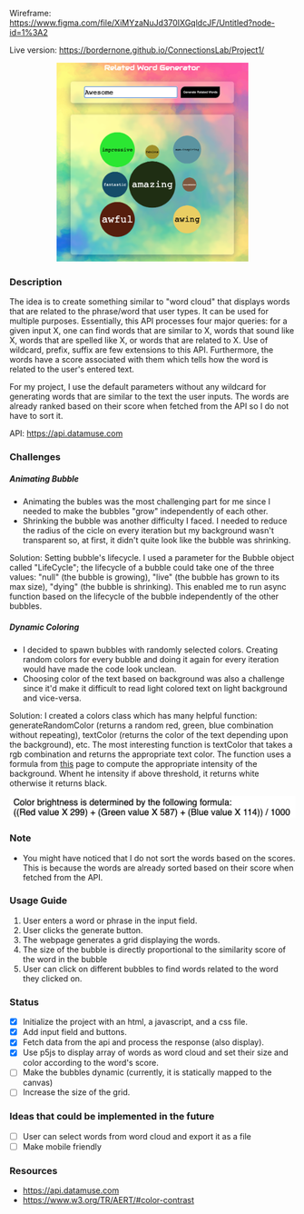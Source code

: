 Wireframe: https://www.figma.com/file/XiMYzaNuJd370IXGqldcJF/Untitled?node-id=1%3A2

Live version: https://bordernone.github.io/ConnectionsLab/Project1/

<center>
<img src="screenshot1.png" height=350 />
</center>

### Description

The idea is to create something similar to "word cloud" that displays words that are related to the phrase/word that user types. It can be used for multiple purposes. Essentially, this API processes four major queries: for a given input X, one can find words that are similar to X, words that sound like X, words that are spelled like X, or words that are related to X. Use of wildcard, prefix, suffix are few extensions to this API. Furthermore, the words have a score associated with them which tells how the word is related to the user's entered text.

For my project, I use the default parameters without any wildcard for generating words that are similar to the text the user inputs. The words are already ranked based on their score when fetched from the API so I do not have to sort it.

API: https://api.datamuse.com

### Challenges

##### Animating Bubble

-   Animating the bubles was the most challenging part for me since I needed to make the bubbles "grow" independently of each other.
-   Shrinking the bubble was another difficulty I faced. I needed to reduce the radius of the cicle on every iteration but my background wasn't transparent so, at first, it didn't quite look like the bubble was shrinking.

Solution: Setting bubble's lifecycle. I used a parameter for the Bubble object called "LifeCycle"; the lifecycle of a bubble could take one of the three values: "null" (the bubble is growing), "live" (the bubble has grown to its max size), "dying" (the bubble is shrinking). This enabled me to run async function based on the lifecycle of the bubble independently of the other bubbles.

##### Dynamic Coloring

-   I decided to spawn bubbles with randomly selected colors. Creating random colors for every bubble and doing it again for every iteration would have made the code look unclean.
-   Choosing color of the text based on background was also a challenge since it'd make it difficult to read light colored text on light background and vice-versa.

Solution: I created a colors class which has many helpful function: generateRandomColor (returns a random red, green, blue combination without repeating), textColor (returns the color of the text depending upon the background), etc. The most interesting function is textColor that takes a rgb combination and returns the appropriate text color. The function uses a formula from [this](https://www.w3.org/TR/AERT/#color-contrast) page to compute the appropriate intensity of the background. Whent he intensity if above threshold, it returns white otherwise it returns black.

<center>
<img src="color-intensity.png" />
</center>

### Note
- You might have noticed that I do not sort the words based on the scores. This is because the words are already sorted based on their score when fetched from the API.

### Usage Guide
1. User enters a word or phrase in the input field.
2. User clicks the generate button.
3. The webpage generates a grid displaying the words.
4. The size of the bubble is directly proportional to the similarity score of the word in the bubble
5. User can click on different bubbles to find words related to the word they clicked on.

### Status

-   [x] Initialize the project with an html, a javascript, and a css file.
-   [x] Add input field and buttons.
-   [x] Fetch data from the api and process the response (also display).
-   [x] Use p5js to display array of words as word cloud and set their size and color according to the word's score.
-   [ ] Make the bubbles dynamic (currently, it is statically mapped to the canvas)
-   [ ] Increase the size of the grid.

### Ideas that could be implemented in the future

-   [ ] User can select words from word cloud and export it as a file
-   [ ] Make mobile friendly

### Resources

- https://api.datamuse.com
- https://www.w3.org/TR/AERT/#color-contrast
